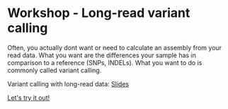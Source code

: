 # Workshop - Long-read variant calling

Often, you actually dont want or need to calculate an assembly from your read data. What you want are the differences your sample has in comparison to a reference (SNPs, INDELs). What you want to do is commonly called variant calling.

Variant calling with long-read data: [Slides](https://docs.google.com/presentation/d/1XIpnEVRkF-KEhR9UHIGQzsNRwg4p7FUM4oLjxGSDSmg/edit?usp=sharing)

[Let's try it out!](hands-on.md)